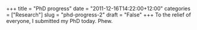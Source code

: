 +++
title = "PhD progress"
date = "2011-12-16T14:22:00+12:00"
categories = ["Research"]
slug = "phd-progress-2"
draft = "False"
+++
To the relief of everyone, I submitted my PhD today. Phew.

